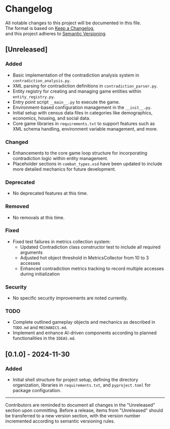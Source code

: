 # Changelog

All notable changes to this project will be documented in this file.  
The format is based on [Keep a Changelog](https://keepachangelog.com/en/1.0.0/),  
and this project adheres to [Semantic Versioning](https://semver.org/spec/v2.0.0.html).

## [Unreleased]

### Added
- Basic implementation of the contradiction analysis system in `contradiction_analysis.py`.
- XML parsing for contradiction definitions in `contradiction_parser.py`.
- Entity registry for creating and managing game entities within `entity_registry.py`.
- Entry point script `__main__.py` to execute the game.
- Environment-based configuration management in the `__init__.py`.
- Initial setup with census data files in categories like demographics, economics, housing, and social data.
- Core game libraries in `requirements.txt` to support features such as XML schema handling, environment variable management, and more.

### Changed
- Enhancements to the core game loop structure for incorporating contradiction logic within entity management.
- Placeholder sections in `combat_types.xsd` have been updated to include more detailed mechanics for future development.

### Deprecated
- No deprecated features at this time.

### Removed
- No removals at this time.

### Fixed
- Fixed test failures in metrics collection system:
  - Updated Contradiction class constructor test to include all required arguments
  - Adjusted hot object threshold in MetricsCollector from 10 to 3 accesses
  - Enhanced contradiction metrics tracking to record multiple accesses during initialization

### Security
- No specific security improvements are noted currently.

### TODO
- Complete outlined gameplay objects and mechanics as described in `TODO.md` and `MECHANICS.md`.
- Implement and enhance AI-driven components according to planned functionalities in the `IDEAS.md`.

## [0.1.0] - 2024-11-30

### Added
- Initial shell structure for project setup, defining the directory organization, libraries in `requirements.txt`, and `pyproject.toml` for package configuration.

---

Contributors are reminded to document all changes in the "Unreleased" section upon committing. Before a release, items from "Unreleased" should be transferred to a new version section, with the version number incremented according to semantic versioning rules.
